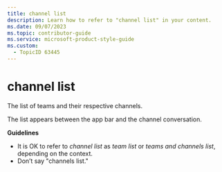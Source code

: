 ```yaml
---
title: channel list
description: Learn how to refer to "channel list" in your content.
ms.date: 09/07/2023
ms.topic: contributor-guide
ms.service: microsoft-product-style-guide
ms.custom:
  - TopicID 63445
---
```



# channel list

The list of teams and their respective channels. 

The list appears between the app bar and the channel conversation. 

**Guidelines**

- It is OK to refer to *channel list* as *team list* or *teams and channels list*, depending on the context. 
- Don’t say "channels list."

